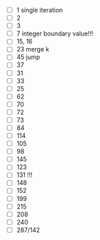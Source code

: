 - [ ] 1 single iteration
- [ ] 2
- [ ] 3
- [ ] 7 integer boundary value!!!
- [ ] 15, 16
- [ ] 23 merge k
- [ ] 45 jump
- [ ] 37
- [ ] 31
- [ ] 33
- [ ] 25
- [ ] 62
- [ ] 70
- [ ] 72
- [ ] 73
- [ ] 84
- [ ] 114
- [ ] 105
- [ ] 98
- [ ] 145
- [ ] 123
- [ ] 131 !!!
- [ ] 148
- [ ] 152
- [ ] 199
- [ ] 215
- [ ] 208
- [ ] 240
- [ ] 287/142